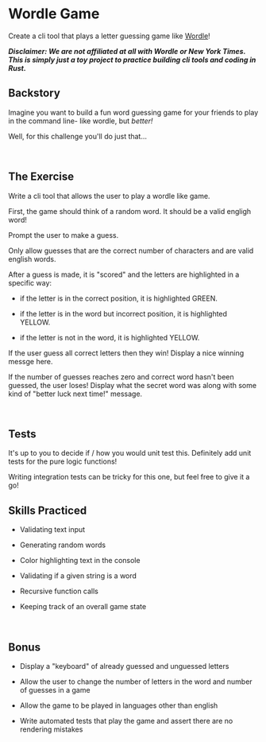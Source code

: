# Wordle Game
Create a cli tool that plays a letter guessing game like [Wordle](https://www.nytimes.com/games/wordle/index.html)!

___Disclaimer: We are not affiliated at all with Wordle or New York Times. This is simply just a toy project to practice building cli tools and coding in Rust.___

## Backstory
Imagine you want to build a fun word guessing game for your friends to play in the command line- like wordle, but _better!_

Well, for this challenge you'll do just that...

<br/>

## The Exercise
Write a cli tool that allows the user to play a wordle like game.

First, the game should think of a random word. It should be a valid engligh word!

Prompt the user to make a guess.

Only allow guesses that are the correct number of characters and are valid english words.

After a guess is made, it is "scored" and the letters are highlighted in a specific way:

- if the letter is in the correct position, it is highlighted GREEN.

- if the letter is in the word but incorrect position, it is highlighted YELLOW.

- if the letter is not in the word, it is highlighted YELLOW.

If the user guess all correct letters then they win! Display a nice winning messge here.

If the number of guesses reaches zero and correct word hasn't been guessed, the user loses! Display what the secret word was along with some kind of "better luck next time!" message. 

<br/>

## Tests
It's up to you to decide if / how you would unit test this. Definitely add unit tests for the pure logic functions!

Writing integration tests can be tricky for this one, but feel free to give it a go!
<br/>

## Skills Practiced

- Validating text input

- Generating random words

- Color highlighting text in the console 

- Validating if a given string is a word

- Recursive function calls

- Keeping track of an overall game state

<br/>

## Bonus

- Display a "keyboard" of already guessed and unguessed letters

- Allow the user to change the number of letters in the word and number of guesses in a game

- Allow the game to be played in languages other than english

- Write automated tests that play the game and assert there are no rendering mistakes
